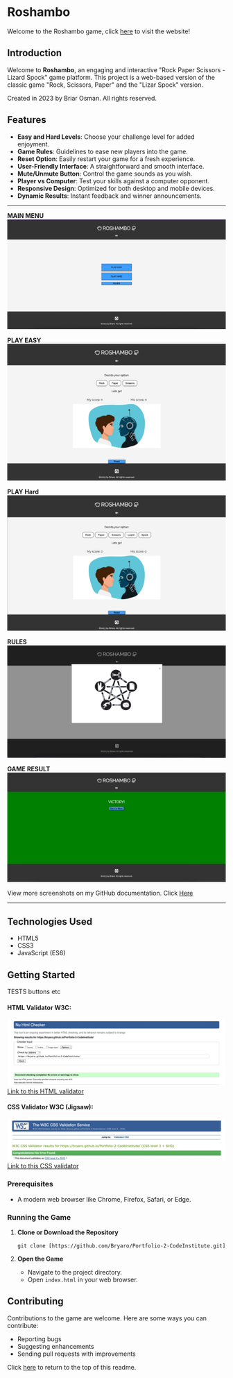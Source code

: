 # Roshambo
Welcome to the Roshambo game, click [here](https://bryaro.github.io/Portfolio-2-CodeInstitute/index.html) to visit the website!

## Introduction
Welcome to **Roshambo**, an engaging and interactive "Rock Paper Scissors - Lizard Spock" game platform. This project is a web-based version of the classic game "Rock, Scissors, Paper" and the "Lizar Spock" version. 

Created in 2023 by Briar Osman. All rights reserved.

## Features
- **Easy and Hard Levels**: Choose your challenge level for added enjoyment.
- **Game Rules**: Guidelines to ease new players into the game.
- **Reset Option**: Easily restart your game for a fresh experience.
- **User-Friendly Interface**: A straightforward and smooth interface.
- **Mute/Unmute Button**: Control the game sounds as you wish.
- **Player vs Computer**: Test your skills against a computer opponent.
- **Responsive Design**: Optimized for both desktop and mobile devices.
- **Dynamic Results**: Instant feedback and winner announcements.
---

**MAIN MENU**
![Main Menu](/assets/documentations/screenMain.png)

**PLAY EASY**
![Play Easy](/assets/documentations/screenPlayEasy.png)

**PLAY Hard**
![Play hard](/assets/documentations/screenPlayHard.png)

**RULES**
![Rules](/assets/documentations/screenRules.png)

**GAME RESULT**
![Result](/assets/documentations/screenVICTORY.png)


View more screenshots on my GitHub documentation. Click [Here](https://github.com/Bryaro/Portfolio-2-CodeInstitute/tree/Projects/assets/documentations)

---

## Technologies Used
- HTML5
- CSS3
- JavaScript (ES6)

## Getting Started
TESTS buttons etc

#### HTML Validator W3C:
![](/assets/documentations/validatorHTML.png)
[Link to this HTML validator](https://validator.w3.org/nu/?doc=https%3A%2F%2Fbryaro.github.io%2FPortfolio-2-CodeInstitute%2F)

#### CSS Validator W3C (Jigsaw):
![](/assets/documentations/validatorCSS.png)
[Link to this CSS validator](https://validator.w3.org/nu/?doc=https%3A%2F%2Fbryaro.github.io%2FPortfolio-2-CodeInstitute%2F)

### Prerequisites
- A modern web browser like Chrome, Firefox, Safari, or Edge.

### Running the Game
1. **Clone or Download the Repository**
    ```
    git clone [https://github.com/Bryaro/Portfolio-2-CodeInstitute.git]
    ```

2. **Open the Game**
    - Navigate to the project directory.
    - Open `index.html` in your web browser.

## Contributing
Contributions to the game are welcome. Here are some ways you can contribute:
- Reporting bugs
- Suggesting enhancements
- Sending pull requests with improvements


Click [here](#Roshambo-Spock-Game) to return to the top of this readme.
